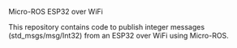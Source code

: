 Micro-ROS ESP32 over WiFi

This repository contains code to publish integer messages (std_msgs/msg/Int32) from an ESP32 over WiFi using Micro-ROS.
